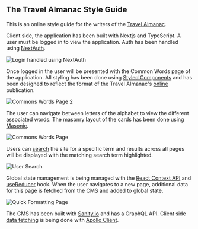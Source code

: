 ## The Travel Almanac Style Guide

This is an online style guide for the writers of the [Travel Almanac](https://www.travel-almanac.com/).

Client side, the application has been built with Nextjs and TypeScript. A user must be logged in to view the application. Auth has been handled using [NextAuth](https://github.com/nextauthjs/next-auth).

![Login handled using NextAuth](https://res.cloudinary.com/dtirfwiy8/image/upload/v1644507667/the-ta/login_yfzoj4.png)

Once logged in the user will be presented with the Common Words page of the application. All styling has been done using [Styled Components](https://github.com/styled-components/styled-components) and has been designed to reflect the format of the Travel Almanac's [online](https://www.travel-almanac.com/) publication.

![Commons Words Page 2](https://res.cloudinary.com/dtirfwiy8/image/upload/v1644507668/the-ta/words2_d7rvvy.png)

The user can navigate between letters of the alphabet to view the different associated words. The masonry layout of the cards has been done using [Masonic](https://github.com/jaredLunde/masonic).

![Commons Words Page](https://res.cloudinary.com/dtirfwiy8/image/upload/v1644507668/the-ta/words_ht3lv0.png)

Users can [search](https://github.com/alistairjoelquinn/travel-almanac-style-guide/blob/main/client/src/components/SearchResults.tsx) the site for a specific term and results across all pages will be displayed with the matching search term highlighted.

![User Search](https://res.cloudinary.com/dtirfwiy8/image/upload/v1644507667/the-ta/search_tagbfp.png)

Global state management is being managed with the [React Context API](https://github.com/alistairjoelquinn/travel-almanac-style-guide/blob/main/client/src/components/context/context.tsx) and [useReducer](https://github.com/alistairjoelquinn/travel-almanac-style-guide/blob/main/client/src/components/context/reducer.ts) hook. When the user navigates to a new page, additional data for this page is fetched from the CMS and added to global state. 

![Quick Formatting Page](https://res.cloudinary.com/dtirfwiy8/image/upload/v1644507668/the-ta/format_sjffsd.png)

The CMS has been built with [Sanity.io](https://github.com/sanity-io/sanity) and has a GraphQL API. Client side [data fetching](https://github.com/alistairjoelquinn/travel-almanac-style-guide/blob/main/client/src/components/context/actions.ts) is being done with [Apollo Client](https://github.com/apollographql/apollo-client).
